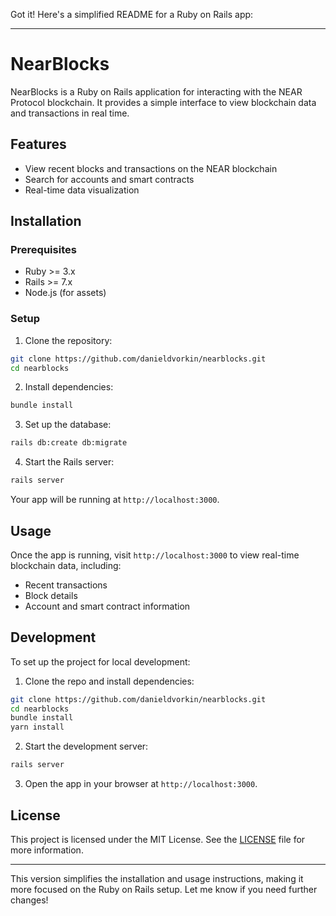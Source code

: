 Got it! Here's a simplified README for a Ruby on Rails app:

---

# NearBlocks

NearBlocks is a Ruby on Rails application for interacting with the NEAR Protocol blockchain. It provides a simple interface to view blockchain data and transactions in real time.

## Features

- View recent blocks and transactions on the NEAR blockchain
- Search for accounts and smart contracts
- Real-time data visualization

## Installation

### Prerequisites

- Ruby >= 3.x
- Rails >= 7.x
- Node.js (for assets)

### Setup

1. Clone the repository:

```bash
git clone https://github.com/danieldvorkin/nearblocks.git
cd nearblocks
```

2. Install dependencies:

```bash
bundle install
```


3. Set up the database:

```bash
rails db:create db:migrate
```

4. Start the Rails server:

```bash
rails server
```

Your app will be running at `http://localhost:3000`.

## Usage

Once the app is running, visit `http://localhost:3000` to view real-time blockchain data, including:

- Recent transactions
- Block details
- Account and smart contract information

## Development

To set up the project for local development:

1. Clone the repo and install dependencies:

```bash
git clone https://github.com/danieldvorkin/nearblocks.git
cd nearblocks
bundle install
yarn install
```

2. Start the development server:

```bash
rails server
```

3. Open the app in your browser at `http://localhost:3000`.

## License

This project is licensed under the MIT License. See the [LICENSE](LICENSE) file for more information.

---

This version simplifies the installation and usage instructions, making it more focused on the Ruby on Rails setup. Let me know if you need further changes!